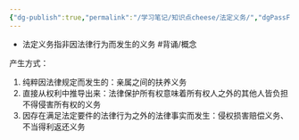 ```yaml
---
{"dg-publish":true,"permalink":"/学习笔记/知识点cheese/法定义务/","dgPassFrontmatter":true}
---
```


- 法定义务指非因法律行为而发生的义务 #背诵/概念 

产生方式：
1. 纯粹因法律规定而发生的：亲属之间的扶养义务
2. 直接从权利中推导出来：法律保护所有权意味着所有权人之外的其他人皆负担不得侵害所有权的义务
3. 因存在满足法定要件的法律行为之外的法律事实而发生：侵权损害赔偿义务、不当得利返还义务